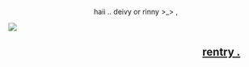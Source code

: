
<p align="center"> haii .. deivy or rinny >_> , </p>

![](https://pbs.twimg.com/media/GvEytQkaIAAv1pY?format=jpg&name=large)


## <center> ⠀⠀⠀⠀⠀⠀⠀⠀⠀⠀⠀⠀⠀⠀⠀⠀⠀⠀⠀⠀⠀⠀[rentry .](https://rentry.co/deivydoestuts33) </center>

